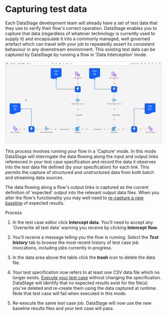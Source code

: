 # Capturing test data

Each DataStage development team will already have a set of test data that they use to verify their flow's correct operation.  DataStage enables you to capture that data (regardless of whatever technology is currently used to supply it) and encapsulate it into a commonly managed, well governed artefact which can travel with your job to repeatedly assert its consistent behaviour in any downstream environment.  This existing test data can be captured by DataStage by running a flow in 'Data Interception' mode.

![screen capture](./images/ds-test-case-capture.png "test screen capture")

This process involves running your flow in a 'Capture' mode.  In this mode DataStage will interrogate the data flowing along the input and output links referenced in your test case specification and record the data it observes into the test data file defined (by your specification) for each link.  This permits the capture of structured and unstructured data from both batch and streaming data sources.

The data flowing along a flow's output links is captured as the current definition of 'expected' output into the relevant output data files.  When you alter the flow's functionality you may well need to [re-capture a new baseline](baselining-test-results.md) of expected results.

Process

1. In the test case editor click **Intercept data**. You'll need to accept any 'Overwrite all test data' warning you receive by clicking **Intercept flow**.
1. You'll receive a message telling you the flow is running.  Select the ***Test history*** tab to browse the most recent history of test case job invocations, including jobs currently in progress.




1. In the data area above the table click the **trash** icon to delete the data file.
1. Your test specification now refers to at least one CSV data file which no longer exists. [Execute your test case](executing-a-datastage-test-case.md) without changing the specification. DataStage will identify that no expected results exist for the file(s) you’ve deleted and re-create them using the data captured at runtime.  Note that test case will fail when executed in this mode.
1. Re-execute the same test case job.  DataStage will now use the new baseline results files and your test case will pass. 

